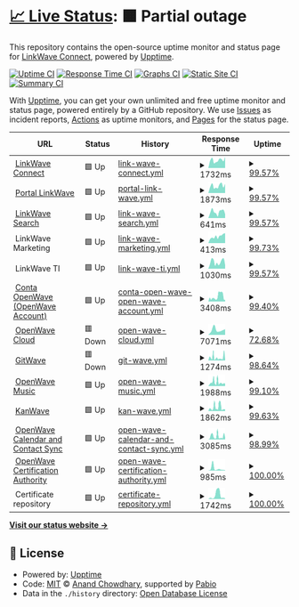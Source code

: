 # [📈 Live Status](https://status.linkwaveconnect.com.br): <!--live status--> **🟧 Partial outage**

This repository contains the open-source uptime monitor and status page for [LinkWave Connect](https://git.openwave.net.br/linkwaveconnect), powered by [Upptime](https://github.com/upptime/upptime).

[![Uptime CI](https://github.com/linkwaveconnect/status/workflows/Uptime%20CI/badge.svg)](https://github.com/linkwaveconnect/status/actions?query=workflow%3A%22Uptime+CI%22)
[![Response Time CI](https://github.com/linkwaveconnect/status/workflows/Response%20Time%20CI/badge.svg)](https://github.com/linkwaveconnect/status/actions?query=workflow%3A%22Response+Time+CI%22)
[![Graphs CI](https://github.com/linkwaveconnect/status/workflows/Graphs%20CI/badge.svg)](https://github.com/linkwaveconnect/status/actions?query=workflow%3A%22Graphs+CI%22)
[![Static Site CI](https://github.com/linkwaveconnect/status/workflows/Static%20Site%20CI/badge.svg)](https://github.com/linkwaveconnect/status/actions?query=workflow%3A%22Static+Site+CI%22)
[![Summary CI](https://github.com/linkwaveconnect/status/workflows/Summary%20CI/badge.svg)](https://github.com/linkwaveconnect/status/actions?query=workflow%3A%22Summary+CI%22)

With [Upptime](https://upptime.js.org), you can get your own unlimited and free uptime monitor and status page, powered entirely by a GitHub repository. We use [Issues](https://github.com/linkwaveconnect/status/issues) as incident reports, [Actions](https://github.com/linkwaveconnect/status/actions) as uptime monitors, and [Pages](https://status.linkwaveconnect.com.br) for the status page.

<!--start: status pages-->
<!-- This summary is generated by Upptime (https://github.com/upptime/upptime) -->
<!-- Do not edit this manually, your changes will be overwritten -->
<!-- prettier-ignore -->
| URL | Status | History | Response Time | Uptime |
| --- | ------ | ------- | ------------- | ------ |
| <img alt="" src="https://icons.duckduckgo.com/ip3/linkwaveconnect.com.br.ico" height="13"> [LinkWave Connect](https://linkwaveconnect.com.br) | 🟩 Up | [link-wave-connect.yml](https://github.com/linkwaveconnect/status/commits/HEAD/history/link-wave-connect.yml) | <details><summary><img alt="Response time graph" src="./graphs/link-wave-connect/response-time-week.png" height="20"> 1732ms</summary><br><a href="https://status.linkwaveconnect.com.br/history/link-wave-connect"><img alt="Response time 1926" src="https://img.shields.io/endpoint?url=https%3A%2F%2Fraw.githubusercontent.com%2Flinkwaveconnect%2Fstatus%2FHEAD%2Fapi%2Flink-wave-connect%2Fresponse-time.json"></a><br><a href="https://status.linkwaveconnect.com.br/history/link-wave-connect"><img alt="24-hour response time 2435" src="https://img.shields.io/endpoint?url=https%3A%2F%2Fraw.githubusercontent.com%2Flinkwaveconnect%2Fstatus%2FHEAD%2Fapi%2Flink-wave-connect%2Fresponse-time-day.json"></a><br><a href="https://status.linkwaveconnect.com.br/history/link-wave-connect"><img alt="7-day response time 1732" src="https://img.shields.io/endpoint?url=https%3A%2F%2Fraw.githubusercontent.com%2Flinkwaveconnect%2Fstatus%2FHEAD%2Fapi%2Flink-wave-connect%2Fresponse-time-week.json"></a><br><a href="https://status.linkwaveconnect.com.br/history/link-wave-connect"><img alt="30-day response time 2038" src="https://img.shields.io/endpoint?url=https%3A%2F%2Fraw.githubusercontent.com%2Flinkwaveconnect%2Fstatus%2FHEAD%2Fapi%2Flink-wave-connect%2Fresponse-time-month.json"></a><br><a href="https://status.linkwaveconnect.com.br/history/link-wave-connect"><img alt="1-year response time 1926" src="https://img.shields.io/endpoint?url=https%3A%2F%2Fraw.githubusercontent.com%2Flinkwaveconnect%2Fstatus%2FHEAD%2Fapi%2Flink-wave-connect%2Fresponse-time-year.json"></a></details> | <details><summary><a href="https://status.linkwaveconnect.com.br/history/link-wave-connect">99.57%</a></summary><a href="https://status.linkwaveconnect.com.br/history/link-wave-connect"><img alt="All-time uptime 99.94%" src="https://img.shields.io/endpoint?url=https%3A%2F%2Fraw.githubusercontent.com%2Flinkwaveconnect%2Fstatus%2FHEAD%2Fapi%2Flink-wave-connect%2Fuptime.json"></a><br><a href="https://status.linkwaveconnect.com.br/history/link-wave-connect"><img alt="24-hour uptime 100.00%" src="https://img.shields.io/endpoint?url=https%3A%2F%2Fraw.githubusercontent.com%2Flinkwaveconnect%2Fstatus%2FHEAD%2Fapi%2Flink-wave-connect%2Fuptime-day.json"></a><br><a href="https://status.linkwaveconnect.com.br/history/link-wave-connect"><img alt="7-day uptime 99.57%" src="https://img.shields.io/endpoint?url=https%3A%2F%2Fraw.githubusercontent.com%2Flinkwaveconnect%2Fstatus%2FHEAD%2Fapi%2Flink-wave-connect%2Fuptime-week.json"></a><br><a href="https://status.linkwaveconnect.com.br/history/link-wave-connect"><img alt="30-day uptime 99.86%" src="https://img.shields.io/endpoint?url=https%3A%2F%2Fraw.githubusercontent.com%2Flinkwaveconnect%2Fstatus%2FHEAD%2Fapi%2Flink-wave-connect%2Fuptime-month.json"></a><br><a href="https://status.linkwaveconnect.com.br/history/link-wave-connect"><img alt="1-year uptime 99.94%" src="https://img.shields.io/endpoint?url=https%3A%2F%2Fraw.githubusercontent.com%2Flinkwaveconnect%2Fstatus%2FHEAD%2Fapi%2Flink-wave-connect%2Fuptime-year.json"></a></details>
| <img alt="" src="https://icons.duckduckgo.com/ip3/web.linkwaveconnect.com.br.ico" height="13"> [Portal LinkWave](https://web.linkwaveconnect.com.br) | 🟩 Up | [portal-link-wave.yml](https://github.com/linkwaveconnect/status/commits/HEAD/history/portal-link-wave.yml) | <details><summary><img alt="Response time graph" src="./graphs/portal-link-wave/response-time-week.png" height="20"> 1873ms</summary><br><a href="https://status.linkwaveconnect.com.br/history/portal-link-wave"><img alt="Response time 2621" src="https://img.shields.io/endpoint?url=https%3A%2F%2Fraw.githubusercontent.com%2Flinkwaveconnect%2Fstatus%2FHEAD%2Fapi%2Fportal-link-wave%2Fresponse-time.json"></a><br><a href="https://status.linkwaveconnect.com.br/history/portal-link-wave"><img alt="24-hour response time 2380" src="https://img.shields.io/endpoint?url=https%3A%2F%2Fraw.githubusercontent.com%2Flinkwaveconnect%2Fstatus%2FHEAD%2Fapi%2Fportal-link-wave%2Fresponse-time-day.json"></a><br><a href="https://status.linkwaveconnect.com.br/history/portal-link-wave"><img alt="7-day response time 1873" src="https://img.shields.io/endpoint?url=https%3A%2F%2Fraw.githubusercontent.com%2Flinkwaveconnect%2Fstatus%2FHEAD%2Fapi%2Fportal-link-wave%2Fresponse-time-week.json"></a><br><a href="https://status.linkwaveconnect.com.br/history/portal-link-wave"><img alt="30-day response time 2621" src="https://img.shields.io/endpoint?url=https%3A%2F%2Fraw.githubusercontent.com%2Flinkwaveconnect%2Fstatus%2FHEAD%2Fapi%2Fportal-link-wave%2Fresponse-time-month.json"></a><br><a href="https://status.linkwaveconnect.com.br/history/portal-link-wave"><img alt="1-year response time 2621" src="https://img.shields.io/endpoint?url=https%3A%2F%2Fraw.githubusercontent.com%2Flinkwaveconnect%2Fstatus%2FHEAD%2Fapi%2Fportal-link-wave%2Fresponse-time-year.json"></a></details> | <details><summary><a href="https://status.linkwaveconnect.com.br/history/portal-link-wave">99.57%</a></summary><a href="https://status.linkwaveconnect.com.br/history/portal-link-wave"><img alt="All-time uptime 99.82%" src="https://img.shields.io/endpoint?url=https%3A%2F%2Fraw.githubusercontent.com%2Flinkwaveconnect%2Fstatus%2FHEAD%2Fapi%2Fportal-link-wave%2Fuptime.json"></a><br><a href="https://status.linkwaveconnect.com.br/history/portal-link-wave"><img alt="24-hour uptime 100.00%" src="https://img.shields.io/endpoint?url=https%3A%2F%2Fraw.githubusercontent.com%2Flinkwaveconnect%2Fstatus%2FHEAD%2Fapi%2Fportal-link-wave%2Fuptime-day.json"></a><br><a href="https://status.linkwaveconnect.com.br/history/portal-link-wave"><img alt="7-day uptime 99.57%" src="https://img.shields.io/endpoint?url=https%3A%2F%2Fraw.githubusercontent.com%2Flinkwaveconnect%2Fstatus%2FHEAD%2Fapi%2Fportal-link-wave%2Fuptime-week.json"></a><br><a href="https://status.linkwaveconnect.com.br/history/portal-link-wave"><img alt="30-day uptime 99.82%" src="https://img.shields.io/endpoint?url=https%3A%2F%2Fraw.githubusercontent.com%2Flinkwaveconnect%2Fstatus%2FHEAD%2Fapi%2Fportal-link-wave%2Fuptime-month.json"></a><br><a href="https://status.linkwaveconnect.com.br/history/portal-link-wave"><img alt="1-year uptime 99.82%" src="https://img.shields.io/endpoint?url=https%3A%2F%2Fraw.githubusercontent.com%2Flinkwaveconnect%2Fstatus%2FHEAD%2Fapi%2Fportal-link-wave%2Fuptime-year.json"></a></details>
| <img alt="" src="https://icons.duckduckgo.com/ip3/search.linkwaveconnect.com.br.ico" height="13"> [LinkWave Search](https://search.linkwaveconnect.com.br) | 🟩 Up | [link-wave-search.yml](https://github.com/linkwaveconnect/status/commits/HEAD/history/link-wave-search.yml) | <details><summary><img alt="Response time graph" src="./graphs/link-wave-search/response-time-week.png" height="20"> 641ms</summary><br><a href="https://status.linkwaveconnect.com.br/history/link-wave-search"><img alt="Response time 818" src="https://img.shields.io/endpoint?url=https%3A%2F%2Fraw.githubusercontent.com%2Flinkwaveconnect%2Fstatus%2FHEAD%2Fapi%2Flink-wave-search%2Fresponse-time.json"></a><br><a href="https://status.linkwaveconnect.com.br/history/link-wave-search"><img alt="24-hour response time 396" src="https://img.shields.io/endpoint?url=https%3A%2F%2Fraw.githubusercontent.com%2Flinkwaveconnect%2Fstatus%2FHEAD%2Fapi%2Flink-wave-search%2Fresponse-time-day.json"></a><br><a href="https://status.linkwaveconnect.com.br/history/link-wave-search"><img alt="7-day response time 641" src="https://img.shields.io/endpoint?url=https%3A%2F%2Fraw.githubusercontent.com%2Flinkwaveconnect%2Fstatus%2FHEAD%2Fapi%2Flink-wave-search%2Fresponse-time-week.json"></a><br><a href="https://status.linkwaveconnect.com.br/history/link-wave-search"><img alt="30-day response time 818" src="https://img.shields.io/endpoint?url=https%3A%2F%2Fraw.githubusercontent.com%2Flinkwaveconnect%2Fstatus%2FHEAD%2Fapi%2Flink-wave-search%2Fresponse-time-month.json"></a><br><a href="https://status.linkwaveconnect.com.br/history/link-wave-search"><img alt="1-year response time 818" src="https://img.shields.io/endpoint?url=https%3A%2F%2Fraw.githubusercontent.com%2Flinkwaveconnect%2Fstatus%2FHEAD%2Fapi%2Flink-wave-search%2Fresponse-time-year.json"></a></details> | <details><summary><a href="https://status.linkwaveconnect.com.br/history/link-wave-search">99.57%</a></summary><a href="https://status.linkwaveconnect.com.br/history/link-wave-search"><img alt="All-time uptime 99.82%" src="https://img.shields.io/endpoint?url=https%3A%2F%2Fraw.githubusercontent.com%2Flinkwaveconnect%2Fstatus%2FHEAD%2Fapi%2Flink-wave-search%2Fuptime.json"></a><br><a href="https://status.linkwaveconnect.com.br/history/link-wave-search"><img alt="24-hour uptime 100.00%" src="https://img.shields.io/endpoint?url=https%3A%2F%2Fraw.githubusercontent.com%2Flinkwaveconnect%2Fstatus%2FHEAD%2Fapi%2Flink-wave-search%2Fuptime-day.json"></a><br><a href="https://status.linkwaveconnect.com.br/history/link-wave-search"><img alt="7-day uptime 99.57%" src="https://img.shields.io/endpoint?url=https%3A%2F%2Fraw.githubusercontent.com%2Flinkwaveconnect%2Fstatus%2FHEAD%2Fapi%2Flink-wave-search%2Fuptime-week.json"></a><br><a href="https://status.linkwaveconnect.com.br/history/link-wave-search"><img alt="30-day uptime 99.82%" src="https://img.shields.io/endpoint?url=https%3A%2F%2Fraw.githubusercontent.com%2Flinkwaveconnect%2Fstatus%2FHEAD%2Fapi%2Flink-wave-search%2Fuptime-month.json"></a><br><a href="https://status.linkwaveconnect.com.br/history/link-wave-search"><img alt="1-year uptime 99.82%" src="https://img.shields.io/endpoint?url=https%3A%2F%2Fraw.githubusercontent.com%2Flinkwaveconnect%2Fstatus%2FHEAD%2Fapi%2Flink-wave-search%2Fuptime-year.json"></a></details>
| <img alt="" src="https://icons.duckduckgo.com/ip3/null.ico" height="13"> LinkWave Marketing | 🟩 Up | [link-wave-marketing.yml](https://github.com/linkwaveconnect/status/commits/HEAD/history/link-wave-marketing.yml) | <details><summary><img alt="Response time graph" src="./graphs/link-wave-marketing/response-time-week.png" height="20"> 413ms</summary><br><a href="https://status.linkwaveconnect.com.br/history/link-wave-marketing"><img alt="Response time 471" src="https://img.shields.io/endpoint?url=https%3A%2F%2Fraw.githubusercontent.com%2Flinkwaveconnect%2Fstatus%2FHEAD%2Fapi%2Flink-wave-marketing%2Fresponse-time.json"></a><br><a href="https://status.linkwaveconnect.com.br/history/link-wave-marketing"><img alt="24-hour response time 614" src="https://img.shields.io/endpoint?url=https%3A%2F%2Fraw.githubusercontent.com%2Flinkwaveconnect%2Fstatus%2FHEAD%2Fapi%2Flink-wave-marketing%2Fresponse-time-day.json"></a><br><a href="https://status.linkwaveconnect.com.br/history/link-wave-marketing"><img alt="7-day response time 413" src="https://img.shields.io/endpoint?url=https%3A%2F%2Fraw.githubusercontent.com%2Flinkwaveconnect%2Fstatus%2FHEAD%2Fapi%2Flink-wave-marketing%2Fresponse-time-week.json"></a><br><a href="https://status.linkwaveconnect.com.br/history/link-wave-marketing"><img alt="30-day response time 489" src="https://img.shields.io/endpoint?url=https%3A%2F%2Fraw.githubusercontent.com%2Flinkwaveconnect%2Fstatus%2FHEAD%2Fapi%2Flink-wave-marketing%2Fresponse-time-month.json"></a><br><a href="https://status.linkwaveconnect.com.br/history/link-wave-marketing"><img alt="1-year response time 471" src="https://img.shields.io/endpoint?url=https%3A%2F%2Fraw.githubusercontent.com%2Flinkwaveconnect%2Fstatus%2FHEAD%2Fapi%2Flink-wave-marketing%2Fresponse-time-year.json"></a></details> | <details><summary><a href="https://status.linkwaveconnect.com.br/history/link-wave-marketing">99.73%</a></summary><a href="https://status.linkwaveconnect.com.br/history/link-wave-marketing"><img alt="All-time uptime 99.96%" src="https://img.shields.io/endpoint?url=https%3A%2F%2Fraw.githubusercontent.com%2Flinkwaveconnect%2Fstatus%2FHEAD%2Fapi%2Flink-wave-marketing%2Fuptime.json"></a><br><a href="https://status.linkwaveconnect.com.br/history/link-wave-marketing"><img alt="24-hour uptime 100.00%" src="https://img.shields.io/endpoint?url=https%3A%2F%2Fraw.githubusercontent.com%2Flinkwaveconnect%2Fstatus%2FHEAD%2Fapi%2Flink-wave-marketing%2Fuptime-day.json"></a><br><a href="https://status.linkwaveconnect.com.br/history/link-wave-marketing"><img alt="7-day uptime 99.73%" src="https://img.shields.io/endpoint?url=https%3A%2F%2Fraw.githubusercontent.com%2Flinkwaveconnect%2Fstatus%2FHEAD%2Fapi%2Flink-wave-marketing%2Fuptime-week.json"></a><br><a href="https://status.linkwaveconnect.com.br/history/link-wave-marketing"><img alt="30-day uptime 99.90%" src="https://img.shields.io/endpoint?url=https%3A%2F%2Fraw.githubusercontent.com%2Flinkwaveconnect%2Fstatus%2FHEAD%2Fapi%2Flink-wave-marketing%2Fuptime-month.json"></a><br><a href="https://status.linkwaveconnect.com.br/history/link-wave-marketing"><img alt="1-year uptime 99.96%" src="https://img.shields.io/endpoint?url=https%3A%2F%2Fraw.githubusercontent.com%2Flinkwaveconnect%2Fstatus%2FHEAD%2Fapi%2Flink-wave-marketing%2Fuptime-year.json"></a></details>
| <img alt="" src="https://icons.duckduckgo.com/ip3/null.ico" height="13"> LinkWave TI | 🟩 Up | [link-wave-ti.yml](https://github.com/linkwaveconnect/status/commits/HEAD/history/link-wave-ti.yml) | <details><summary><img alt="Response time graph" src="./graphs/link-wave-ti/response-time-week.png" height="20"> 1030ms</summary><br><a href="https://status.linkwaveconnect.com.br/history/link-wave-ti"><img alt="Response time 963" src="https://img.shields.io/endpoint?url=https%3A%2F%2Fraw.githubusercontent.com%2Flinkwaveconnect%2Fstatus%2FHEAD%2Fapi%2Flink-wave-ti%2Fresponse-time.json"></a><br><a href="https://status.linkwaveconnect.com.br/history/link-wave-ti"><img alt="24-hour response time 533" src="https://img.shields.io/endpoint?url=https%3A%2F%2Fraw.githubusercontent.com%2Flinkwaveconnect%2Fstatus%2FHEAD%2Fapi%2Flink-wave-ti%2Fresponse-time-day.json"></a><br><a href="https://status.linkwaveconnect.com.br/history/link-wave-ti"><img alt="7-day response time 1030" src="https://img.shields.io/endpoint?url=https%3A%2F%2Fraw.githubusercontent.com%2Flinkwaveconnect%2Fstatus%2FHEAD%2Fapi%2Flink-wave-ti%2Fresponse-time-week.json"></a><br><a href="https://status.linkwaveconnect.com.br/history/link-wave-ti"><img alt="30-day response time 1161" src="https://img.shields.io/endpoint?url=https%3A%2F%2Fraw.githubusercontent.com%2Flinkwaveconnect%2Fstatus%2FHEAD%2Fapi%2Flink-wave-ti%2Fresponse-time-month.json"></a><br><a href="https://status.linkwaveconnect.com.br/history/link-wave-ti"><img alt="1-year response time 963" src="https://img.shields.io/endpoint?url=https%3A%2F%2Fraw.githubusercontent.com%2Flinkwaveconnect%2Fstatus%2FHEAD%2Fapi%2Flink-wave-ti%2Fresponse-time-year.json"></a></details> | <details><summary><a href="https://status.linkwaveconnect.com.br/history/link-wave-ti">99.57%</a></summary><a href="https://status.linkwaveconnect.com.br/history/link-wave-ti"><img alt="All-time uptime 99.94%" src="https://img.shields.io/endpoint?url=https%3A%2F%2Fraw.githubusercontent.com%2Flinkwaveconnect%2Fstatus%2FHEAD%2Fapi%2Flink-wave-ti%2Fuptime.json"></a><br><a href="https://status.linkwaveconnect.com.br/history/link-wave-ti"><img alt="24-hour uptime 100.00%" src="https://img.shields.io/endpoint?url=https%3A%2F%2Fraw.githubusercontent.com%2Flinkwaveconnect%2Fstatus%2FHEAD%2Fapi%2Flink-wave-ti%2Fuptime-day.json"></a><br><a href="https://status.linkwaveconnect.com.br/history/link-wave-ti"><img alt="7-day uptime 99.57%" src="https://img.shields.io/endpoint?url=https%3A%2F%2Fraw.githubusercontent.com%2Flinkwaveconnect%2Fstatus%2FHEAD%2Fapi%2Flink-wave-ti%2Fuptime-week.json"></a><br><a href="https://status.linkwaveconnect.com.br/history/link-wave-ti"><img alt="30-day uptime 99.86%" src="https://img.shields.io/endpoint?url=https%3A%2F%2Fraw.githubusercontent.com%2Flinkwaveconnect%2Fstatus%2FHEAD%2Fapi%2Flink-wave-ti%2Fuptime-month.json"></a><br><a href="https://status.linkwaveconnect.com.br/history/link-wave-ti"><img alt="1-year uptime 99.94%" src="https://img.shields.io/endpoint?url=https%3A%2F%2Fraw.githubusercontent.com%2Flinkwaveconnect%2Fstatus%2FHEAD%2Fapi%2Flink-wave-ti%2Fuptime-year.json"></a></details>
| <img alt="" src="https://icons.duckduckgo.com/ip3/account.openwave.net.br.ico" height="13"> [Conta OpenWave (OpenWave Account)](https://account.openwave.net.br) | 🟩 Up | [conta-open-wave-open-wave-account.yml](https://github.com/linkwaveconnect/status/commits/HEAD/history/conta-open-wave-open-wave-account.yml) | <details><summary><img alt="Response time graph" src="./graphs/conta-open-wave-open-wave-account/response-time-week.png" height="20"> 3408ms</summary><br><a href="https://status.linkwaveconnect.com.br/history/conta-open-wave-open-wave-account"><img alt="Response time 4137" src="https://img.shields.io/endpoint?url=https%3A%2F%2Fraw.githubusercontent.com%2Flinkwaveconnect%2Fstatus%2FHEAD%2Fapi%2Fconta-open-wave-open-wave-account%2Fresponse-time.json"></a><br><a href="https://status.linkwaveconnect.com.br/history/conta-open-wave-open-wave-account"><img alt="24-hour response time 3166" src="https://img.shields.io/endpoint?url=https%3A%2F%2Fraw.githubusercontent.com%2Flinkwaveconnect%2Fstatus%2FHEAD%2Fapi%2Fconta-open-wave-open-wave-account%2Fresponse-time-day.json"></a><br><a href="https://status.linkwaveconnect.com.br/history/conta-open-wave-open-wave-account"><img alt="7-day response time 3408" src="https://img.shields.io/endpoint?url=https%3A%2F%2Fraw.githubusercontent.com%2Flinkwaveconnect%2Fstatus%2FHEAD%2Fapi%2Fconta-open-wave-open-wave-account%2Fresponse-time-week.json"></a><br><a href="https://status.linkwaveconnect.com.br/history/conta-open-wave-open-wave-account"><img alt="30-day response time 4137" src="https://img.shields.io/endpoint?url=https%3A%2F%2Fraw.githubusercontent.com%2Flinkwaveconnect%2Fstatus%2FHEAD%2Fapi%2Fconta-open-wave-open-wave-account%2Fresponse-time-month.json"></a><br><a href="https://status.linkwaveconnect.com.br/history/conta-open-wave-open-wave-account"><img alt="1-year response time 4137" src="https://img.shields.io/endpoint?url=https%3A%2F%2Fraw.githubusercontent.com%2Flinkwaveconnect%2Fstatus%2FHEAD%2Fapi%2Fconta-open-wave-open-wave-account%2Fresponse-time-year.json"></a></details> | <details><summary><a href="https://status.linkwaveconnect.com.br/history/conta-open-wave-open-wave-account">99.40%</a></summary><a href="https://status.linkwaveconnect.com.br/history/conta-open-wave-open-wave-account"><img alt="All-time uptime 99.68%" src="https://img.shields.io/endpoint?url=https%3A%2F%2Fraw.githubusercontent.com%2Flinkwaveconnect%2Fstatus%2FHEAD%2Fapi%2Fconta-open-wave-open-wave-account%2Fuptime.json"></a><br><a href="https://status.linkwaveconnect.com.br/history/conta-open-wave-open-wave-account"><img alt="24-hour uptime 98.86%" src="https://img.shields.io/endpoint?url=https%3A%2F%2Fraw.githubusercontent.com%2Flinkwaveconnect%2Fstatus%2FHEAD%2Fapi%2Fconta-open-wave-open-wave-account%2Fuptime-day.json"></a><br><a href="https://status.linkwaveconnect.com.br/history/conta-open-wave-open-wave-account"><img alt="7-day uptime 99.40%" src="https://img.shields.io/endpoint?url=https%3A%2F%2Fraw.githubusercontent.com%2Flinkwaveconnect%2Fstatus%2FHEAD%2Fapi%2Fconta-open-wave-open-wave-account%2Fuptime-week.json"></a><br><a href="https://status.linkwaveconnect.com.br/history/conta-open-wave-open-wave-account"><img alt="30-day uptime 99.68%" src="https://img.shields.io/endpoint?url=https%3A%2F%2Fraw.githubusercontent.com%2Flinkwaveconnect%2Fstatus%2FHEAD%2Fapi%2Fconta-open-wave-open-wave-account%2Fuptime-month.json"></a><br><a href="https://status.linkwaveconnect.com.br/history/conta-open-wave-open-wave-account"><img alt="1-year uptime 99.68%" src="https://img.shields.io/endpoint?url=https%3A%2F%2Fraw.githubusercontent.com%2Flinkwaveconnect%2Fstatus%2FHEAD%2Fapi%2Fconta-open-wave-open-wave-account%2Fuptime-year.json"></a></details>
| <img alt="" src="https://icons.duckduckgo.com/ip3/cloud.openwave.net.br.ico" height="13"> [OpenWave Cloud](https://cloud.openwave.net.br) | 🟥 Down | [open-wave-cloud.yml](https://github.com/linkwaveconnect/status/commits/HEAD/history/open-wave-cloud.yml) | <details><summary><img alt="Response time graph" src="./graphs/open-wave-cloud/response-time-week.png" height="20"> 7071ms</summary><br><a href="https://status.linkwaveconnect.com.br/history/open-wave-cloud"><img alt="Response time 7767" src="https://img.shields.io/endpoint?url=https%3A%2F%2Fraw.githubusercontent.com%2Flinkwaveconnect%2Fstatus%2FHEAD%2Fapi%2Fopen-wave-cloud%2Fresponse-time.json"></a><br><a href="https://status.linkwaveconnect.com.br/history/open-wave-cloud"><img alt="24-hour response time 0" src="https://img.shields.io/endpoint?url=https%3A%2F%2Fraw.githubusercontent.com%2Flinkwaveconnect%2Fstatus%2FHEAD%2Fapi%2Fopen-wave-cloud%2Fresponse-time-day.json"></a><br><a href="https://status.linkwaveconnect.com.br/history/open-wave-cloud"><img alt="7-day response time 7071" src="https://img.shields.io/endpoint?url=https%3A%2F%2Fraw.githubusercontent.com%2Flinkwaveconnect%2Fstatus%2FHEAD%2Fapi%2Fopen-wave-cloud%2Fresponse-time-week.json"></a><br><a href="https://status.linkwaveconnect.com.br/history/open-wave-cloud"><img alt="30-day response time 7767" src="https://img.shields.io/endpoint?url=https%3A%2F%2Fraw.githubusercontent.com%2Flinkwaveconnect%2Fstatus%2FHEAD%2Fapi%2Fopen-wave-cloud%2Fresponse-time-month.json"></a><br><a href="https://status.linkwaveconnect.com.br/history/open-wave-cloud"><img alt="1-year response time 7767" src="https://img.shields.io/endpoint?url=https%3A%2F%2Fraw.githubusercontent.com%2Flinkwaveconnect%2Fstatus%2FHEAD%2Fapi%2Fopen-wave-cloud%2Fresponse-time-year.json"></a></details> | <details><summary><a href="https://status.linkwaveconnect.com.br/history/open-wave-cloud">72.68%</a></summary><a href="https://status.linkwaveconnect.com.br/history/open-wave-cloud"><img alt="All-time uptime 91.57%" src="https://img.shields.io/endpoint?url=https%3A%2F%2Fraw.githubusercontent.com%2Flinkwaveconnect%2Fstatus%2FHEAD%2Fapi%2Fopen-wave-cloud%2Fuptime.json"></a><br><a href="https://status.linkwaveconnect.com.br/history/open-wave-cloud"><img alt="24-hour uptime 0.00%" src="https://img.shields.io/endpoint?url=https%3A%2F%2Fraw.githubusercontent.com%2Flinkwaveconnect%2Fstatus%2FHEAD%2Fapi%2Fopen-wave-cloud%2Fuptime-day.json"></a><br><a href="https://status.linkwaveconnect.com.br/history/open-wave-cloud"><img alt="7-day uptime 72.68%" src="https://img.shields.io/endpoint?url=https%3A%2F%2Fraw.githubusercontent.com%2Flinkwaveconnect%2Fstatus%2FHEAD%2Fapi%2Fopen-wave-cloud%2Fuptime-week.json"></a><br><a href="https://status.linkwaveconnect.com.br/history/open-wave-cloud"><img alt="30-day uptime 91.57%" src="https://img.shields.io/endpoint?url=https%3A%2F%2Fraw.githubusercontent.com%2Flinkwaveconnect%2Fstatus%2FHEAD%2Fapi%2Fopen-wave-cloud%2Fuptime-month.json"></a><br><a href="https://status.linkwaveconnect.com.br/history/open-wave-cloud"><img alt="1-year uptime 91.57%" src="https://img.shields.io/endpoint?url=https%3A%2F%2Fraw.githubusercontent.com%2Flinkwaveconnect%2Fstatus%2FHEAD%2Fapi%2Fopen-wave-cloud%2Fuptime-year.json"></a></details>
| <img alt="" src="https://icons.duckduckgo.com/ip3/git.openwave.net.br.ico" height="13"> [GitWave](https://git.openwave.net.br) | 🟥 Down | [git-wave.yml](https://github.com/linkwaveconnect/status/commits/HEAD/history/git-wave.yml) | <details><summary><img alt="Response time graph" src="./graphs/git-wave/response-time-week.png" height="20"> 1274ms</summary><br><a href="https://status.linkwaveconnect.com.br/history/git-wave"><img alt="Response time 2291" src="https://img.shields.io/endpoint?url=https%3A%2F%2Fraw.githubusercontent.com%2Flinkwaveconnect%2Fstatus%2FHEAD%2Fapi%2Fgit-wave%2Fresponse-time.json"></a><br><a href="https://status.linkwaveconnect.com.br/history/git-wave"><img alt="24-hour response time 537" src="https://img.shields.io/endpoint?url=https%3A%2F%2Fraw.githubusercontent.com%2Flinkwaveconnect%2Fstatus%2FHEAD%2Fapi%2Fgit-wave%2Fresponse-time-day.json"></a><br><a href="https://status.linkwaveconnect.com.br/history/git-wave"><img alt="7-day response time 1274" src="https://img.shields.io/endpoint?url=https%3A%2F%2Fraw.githubusercontent.com%2Flinkwaveconnect%2Fstatus%2FHEAD%2Fapi%2Fgit-wave%2Fresponse-time-week.json"></a><br><a href="https://status.linkwaveconnect.com.br/history/git-wave"><img alt="30-day response time 1997" src="https://img.shields.io/endpoint?url=https%3A%2F%2Fraw.githubusercontent.com%2Flinkwaveconnect%2Fstatus%2FHEAD%2Fapi%2Fgit-wave%2Fresponse-time-month.json"></a><br><a href="https://status.linkwaveconnect.com.br/history/git-wave"><img alt="1-year response time 2291" src="https://img.shields.io/endpoint?url=https%3A%2F%2Fraw.githubusercontent.com%2Flinkwaveconnect%2Fstatus%2FHEAD%2Fapi%2Fgit-wave%2Fresponse-time-year.json"></a></details> | <details><summary><a href="https://status.linkwaveconnect.com.br/history/git-wave">98.64%</a></summary><a href="https://status.linkwaveconnect.com.br/history/git-wave"><img alt="All-time uptime 99.85%" src="https://img.shields.io/endpoint?url=https%3A%2F%2Fraw.githubusercontent.com%2Flinkwaveconnect%2Fstatus%2FHEAD%2Fapi%2Fgit-wave%2Fuptime.json"></a><br><a href="https://status.linkwaveconnect.com.br/history/git-wave"><img alt="24-hour uptime 97.54%" src="https://img.shields.io/endpoint?url=https%3A%2F%2Fraw.githubusercontent.com%2Flinkwaveconnect%2Fstatus%2FHEAD%2Fapi%2Fgit-wave%2Fuptime-day.json"></a><br><a href="https://status.linkwaveconnect.com.br/history/git-wave"><img alt="7-day uptime 98.64%" src="https://img.shields.io/endpoint?url=https%3A%2F%2Fraw.githubusercontent.com%2Flinkwaveconnect%2Fstatus%2FHEAD%2Fapi%2Fgit-wave%2Fuptime-week.json"></a><br><a href="https://status.linkwaveconnect.com.br/history/git-wave"><img alt="30-day uptime 99.65%" src="https://img.shields.io/endpoint?url=https%3A%2F%2Fraw.githubusercontent.com%2Flinkwaveconnect%2Fstatus%2FHEAD%2Fapi%2Fgit-wave%2Fuptime-month.json"></a><br><a href="https://status.linkwaveconnect.com.br/history/git-wave"><img alt="1-year uptime 99.85%" src="https://img.shields.io/endpoint?url=https%3A%2F%2Fraw.githubusercontent.com%2Flinkwaveconnect%2Fstatus%2FHEAD%2Fapi%2Fgit-wave%2Fuptime-year.json"></a></details>
| <img alt="" src="https://icons.duckduckgo.com/ip3/open.openwave.net.br.ico" height="13"> [OpenWave Music](https://open.openwave.net.br) | 🟩 Up | [open-wave-music.yml](https://github.com/linkwaveconnect/status/commits/HEAD/history/open-wave-music.yml) | <details><summary><img alt="Response time graph" src="./graphs/open-wave-music/response-time-week.png" height="20"> 1988ms</summary><br><a href="https://status.linkwaveconnect.com.br/history/open-wave-music"><img alt="Response time 2585" src="https://img.shields.io/endpoint?url=https%3A%2F%2Fraw.githubusercontent.com%2Flinkwaveconnect%2Fstatus%2FHEAD%2Fapi%2Fopen-wave-music%2Fresponse-time.json"></a><br><a href="https://status.linkwaveconnect.com.br/history/open-wave-music"><img alt="24-hour response time 2122" src="https://img.shields.io/endpoint?url=https%3A%2F%2Fraw.githubusercontent.com%2Flinkwaveconnect%2Fstatus%2FHEAD%2Fapi%2Fopen-wave-music%2Fresponse-time-day.json"></a><br><a href="https://status.linkwaveconnect.com.br/history/open-wave-music"><img alt="7-day response time 1988" src="https://img.shields.io/endpoint?url=https%3A%2F%2Fraw.githubusercontent.com%2Flinkwaveconnect%2Fstatus%2FHEAD%2Fapi%2Fopen-wave-music%2Fresponse-time-week.json"></a><br><a href="https://status.linkwaveconnect.com.br/history/open-wave-music"><img alt="30-day response time 2585" src="https://img.shields.io/endpoint?url=https%3A%2F%2Fraw.githubusercontent.com%2Flinkwaveconnect%2Fstatus%2FHEAD%2Fapi%2Fopen-wave-music%2Fresponse-time-month.json"></a><br><a href="https://status.linkwaveconnect.com.br/history/open-wave-music"><img alt="1-year response time 2585" src="https://img.shields.io/endpoint?url=https%3A%2F%2Fraw.githubusercontent.com%2Flinkwaveconnect%2Fstatus%2FHEAD%2Fapi%2Fopen-wave-music%2Fresponse-time-year.json"></a></details> | <details><summary><a href="https://status.linkwaveconnect.com.br/history/open-wave-music">99.10%</a></summary><a href="https://status.linkwaveconnect.com.br/history/open-wave-music"><img alt="All-time uptime 99.69%" src="https://img.shields.io/endpoint?url=https%3A%2F%2Fraw.githubusercontent.com%2Flinkwaveconnect%2Fstatus%2FHEAD%2Fapi%2Fopen-wave-music%2Fuptime.json"></a><br><a href="https://status.linkwaveconnect.com.br/history/open-wave-music"><img alt="24-hour uptime 98.63%" src="https://img.shields.io/endpoint?url=https%3A%2F%2Fraw.githubusercontent.com%2Flinkwaveconnect%2Fstatus%2FHEAD%2Fapi%2Fopen-wave-music%2Fuptime-day.json"></a><br><a href="https://status.linkwaveconnect.com.br/history/open-wave-music"><img alt="7-day uptime 99.10%" src="https://img.shields.io/endpoint?url=https%3A%2F%2Fraw.githubusercontent.com%2Flinkwaveconnect%2Fstatus%2FHEAD%2Fapi%2Fopen-wave-music%2Fuptime-week.json"></a><br><a href="https://status.linkwaveconnect.com.br/history/open-wave-music"><img alt="30-day uptime 99.69%" src="https://img.shields.io/endpoint?url=https%3A%2F%2Fraw.githubusercontent.com%2Flinkwaveconnect%2Fstatus%2FHEAD%2Fapi%2Fopen-wave-music%2Fuptime-month.json"></a><br><a href="https://status.linkwaveconnect.com.br/history/open-wave-music"><img alt="1-year uptime 99.69%" src="https://img.shields.io/endpoint?url=https%3A%2F%2Fraw.githubusercontent.com%2Flinkwaveconnect%2Fstatus%2FHEAD%2Fapi%2Fopen-wave-music%2Fuptime-year.json"></a></details>
| <img alt="" src="https://icons.duckduckgo.com/ip3/kan.openwave.net.br.ico" height="13"> [KanWave](https://kan.openwave.net.br) | 🟩 Up | [kan-wave.yml](https://github.com/linkwaveconnect/status/commits/HEAD/history/kan-wave.yml) | <details><summary><img alt="Response time graph" src="./graphs/kan-wave/response-time-week.png" height="20"> 1862ms</summary><br><a href="https://status.linkwaveconnect.com.br/history/kan-wave"><img alt="Response time 1005" src="https://img.shields.io/endpoint?url=https%3A%2F%2Fraw.githubusercontent.com%2Flinkwaveconnect%2Fstatus%2FHEAD%2Fapi%2Fkan-wave%2Fresponse-time.json"></a><br><a href="https://status.linkwaveconnect.com.br/history/kan-wave"><img alt="24-hour response time 881" src="https://img.shields.io/endpoint?url=https%3A%2F%2Fraw.githubusercontent.com%2Flinkwaveconnect%2Fstatus%2FHEAD%2Fapi%2Fkan-wave%2Fresponse-time-day.json"></a><br><a href="https://status.linkwaveconnect.com.br/history/kan-wave"><img alt="7-day response time 1862" src="https://img.shields.io/endpoint?url=https%3A%2F%2Fraw.githubusercontent.com%2Flinkwaveconnect%2Fstatus%2FHEAD%2Fapi%2Fkan-wave%2Fresponse-time-week.json"></a><br><a href="https://status.linkwaveconnect.com.br/history/kan-wave"><img alt="30-day response time 1270" src="https://img.shields.io/endpoint?url=https%3A%2F%2Fraw.githubusercontent.com%2Flinkwaveconnect%2Fstatus%2FHEAD%2Fapi%2Fkan-wave%2Fresponse-time-month.json"></a><br><a href="https://status.linkwaveconnect.com.br/history/kan-wave"><img alt="1-year response time 1005" src="https://img.shields.io/endpoint?url=https%3A%2F%2Fraw.githubusercontent.com%2Flinkwaveconnect%2Fstatus%2FHEAD%2Fapi%2Fkan-wave%2Fresponse-time-year.json"></a></details> | <details><summary><a href="https://status.linkwaveconnect.com.br/history/kan-wave">99.63%</a></summary><a href="https://status.linkwaveconnect.com.br/history/kan-wave"><img alt="All-time uptime 99.47%" src="https://img.shields.io/endpoint?url=https%3A%2F%2Fraw.githubusercontent.com%2Flinkwaveconnect%2Fstatus%2FHEAD%2Fapi%2Fkan-wave%2Fuptime.json"></a><br><a href="https://status.linkwaveconnect.com.br/history/kan-wave"><img alt="24-hour uptime 100.00%" src="https://img.shields.io/endpoint?url=https%3A%2F%2Fraw.githubusercontent.com%2Flinkwaveconnect%2Fstatus%2FHEAD%2Fapi%2Fkan-wave%2Fuptime-day.json"></a><br><a href="https://status.linkwaveconnect.com.br/history/kan-wave"><img alt="7-day uptime 99.63%" src="https://img.shields.io/endpoint?url=https%3A%2F%2Fraw.githubusercontent.com%2Flinkwaveconnect%2Fstatus%2FHEAD%2Fapi%2Fkan-wave%2Fuptime-week.json"></a><br><a href="https://status.linkwaveconnect.com.br/history/kan-wave"><img alt="30-day uptime 98.77%" src="https://img.shields.io/endpoint?url=https%3A%2F%2Fraw.githubusercontent.com%2Flinkwaveconnect%2Fstatus%2FHEAD%2Fapi%2Fkan-wave%2Fuptime-month.json"></a><br><a href="https://status.linkwaveconnect.com.br/history/kan-wave"><img alt="1-year uptime 99.47%" src="https://img.shields.io/endpoint?url=https%3A%2F%2Fraw.githubusercontent.com%2Flinkwaveconnect%2Fstatus%2FHEAD%2Fapi%2Fkan-wave%2Fuptime-year.json"></a></details>
| <img alt="" src="https://icons.duckduckgo.com/ip3/cal.openwave.net.br.ico" height="13"> [OpenWave Calendar and Contact Sync](https://cal.openwave.net.br) | 🟩 Up | [open-wave-calendar-and-contact-sync.yml](https://github.com/linkwaveconnect/status/commits/HEAD/history/open-wave-calendar-and-contact-sync.yml) | <details><summary><img alt="Response time graph" src="./graphs/open-wave-calendar-and-contact-sync/response-time-week.png" height="20"> 3085ms</summary><br><a href="https://status.linkwaveconnect.com.br/history/open-wave-calendar-and-contact-sync"><img alt="Response time 2842" src="https://img.shields.io/endpoint?url=https%3A%2F%2Fraw.githubusercontent.com%2Flinkwaveconnect%2Fstatus%2FHEAD%2Fapi%2Fopen-wave-calendar-and-contact-sync%2Fresponse-time.json"></a><br><a href="https://status.linkwaveconnect.com.br/history/open-wave-calendar-and-contact-sync"><img alt="24-hour response time 4561" src="https://img.shields.io/endpoint?url=https%3A%2F%2Fraw.githubusercontent.com%2Flinkwaveconnect%2Fstatus%2FHEAD%2Fapi%2Fopen-wave-calendar-and-contact-sync%2Fresponse-time-day.json"></a><br><a href="https://status.linkwaveconnect.com.br/history/open-wave-calendar-and-contact-sync"><img alt="7-day response time 3085" src="https://img.shields.io/endpoint?url=https%3A%2F%2Fraw.githubusercontent.com%2Flinkwaveconnect%2Fstatus%2FHEAD%2Fapi%2Fopen-wave-calendar-and-contact-sync%2Fresponse-time-week.json"></a><br><a href="https://status.linkwaveconnect.com.br/history/open-wave-calendar-and-contact-sync"><img alt="30-day response time 2842" src="https://img.shields.io/endpoint?url=https%3A%2F%2Fraw.githubusercontent.com%2Flinkwaveconnect%2Fstatus%2FHEAD%2Fapi%2Fopen-wave-calendar-and-contact-sync%2Fresponse-time-month.json"></a><br><a href="https://status.linkwaveconnect.com.br/history/open-wave-calendar-and-contact-sync"><img alt="1-year response time 2842" src="https://img.shields.io/endpoint?url=https%3A%2F%2Fraw.githubusercontent.com%2Flinkwaveconnect%2Fstatus%2FHEAD%2Fapi%2Fopen-wave-calendar-and-contact-sync%2Fresponse-time-year.json"></a></details> | <details><summary><a href="https://status.linkwaveconnect.com.br/history/open-wave-calendar-and-contact-sync">98.99%</a></summary><a href="https://status.linkwaveconnect.com.br/history/open-wave-calendar-and-contact-sync"><img alt="All-time uptime 99.54%" src="https://img.shields.io/endpoint?url=https%3A%2F%2Fraw.githubusercontent.com%2Flinkwaveconnect%2Fstatus%2FHEAD%2Fapi%2Fopen-wave-calendar-and-contact-sync%2Fuptime.json"></a><br><a href="https://status.linkwaveconnect.com.br/history/open-wave-calendar-and-contact-sync"><img alt="24-hour uptime 98.84%" src="https://img.shields.io/endpoint?url=https%3A%2F%2Fraw.githubusercontent.com%2Flinkwaveconnect%2Fstatus%2FHEAD%2Fapi%2Fopen-wave-calendar-and-contact-sync%2Fuptime-day.json"></a><br><a href="https://status.linkwaveconnect.com.br/history/open-wave-calendar-and-contact-sync"><img alt="7-day uptime 98.99%" src="https://img.shields.io/endpoint?url=https%3A%2F%2Fraw.githubusercontent.com%2Flinkwaveconnect%2Fstatus%2FHEAD%2Fapi%2Fopen-wave-calendar-and-contact-sync%2Fuptime-week.json"></a><br><a href="https://status.linkwaveconnect.com.br/history/open-wave-calendar-and-contact-sync"><img alt="30-day uptime 99.54%" src="https://img.shields.io/endpoint?url=https%3A%2F%2Fraw.githubusercontent.com%2Flinkwaveconnect%2Fstatus%2FHEAD%2Fapi%2Fopen-wave-calendar-and-contact-sync%2Fuptime-month.json"></a><br><a href="https://status.linkwaveconnect.com.br/history/open-wave-calendar-and-contact-sync"><img alt="1-year uptime 99.54%" src="https://img.shields.io/endpoint?url=https%3A%2F%2Fraw.githubusercontent.com%2Flinkwaveconnect%2Fstatus%2FHEAD%2Fapi%2Fopen-wave-calendar-and-contact-sync%2Fuptime-year.json"></a></details>
| <img alt="" src="https://icons.duckduckgo.com/ip3/ca.openwave.net.br.ico" height="13"> [OpenWave Certification Authority](https://ca.openwave.net.br) | 🟩 Up | [open-wave-certification-authority.yml](https://github.com/linkwaveconnect/status/commits/HEAD/history/open-wave-certification-authority.yml) | <details><summary><img alt="Response time graph" src="./graphs/open-wave-certification-authority/response-time-week.png" height="20"> 985ms</summary><br><a href="https://status.linkwaveconnect.com.br/history/open-wave-certification-authority"><img alt="Response time 1563" src="https://img.shields.io/endpoint?url=https%3A%2F%2Fraw.githubusercontent.com%2Flinkwaveconnect%2Fstatus%2FHEAD%2Fapi%2Fopen-wave-certification-authority%2Fresponse-time.json"></a><br><a href="https://status.linkwaveconnect.com.br/history/open-wave-certification-authority"><img alt="24-hour response time 254" src="https://img.shields.io/endpoint?url=https%3A%2F%2Fraw.githubusercontent.com%2Flinkwaveconnect%2Fstatus%2FHEAD%2Fapi%2Fopen-wave-certification-authority%2Fresponse-time-day.json"></a><br><a href="https://status.linkwaveconnect.com.br/history/open-wave-certification-authority"><img alt="7-day response time 985" src="https://img.shields.io/endpoint?url=https%3A%2F%2Fraw.githubusercontent.com%2Flinkwaveconnect%2Fstatus%2FHEAD%2Fapi%2Fopen-wave-certification-authority%2Fresponse-time-week.json"></a><br><a href="https://status.linkwaveconnect.com.br/history/open-wave-certification-authority"><img alt="30-day response time 1563" src="https://img.shields.io/endpoint?url=https%3A%2F%2Fraw.githubusercontent.com%2Flinkwaveconnect%2Fstatus%2FHEAD%2Fapi%2Fopen-wave-certification-authority%2Fresponse-time-month.json"></a><br><a href="https://status.linkwaveconnect.com.br/history/open-wave-certification-authority"><img alt="1-year response time 1563" src="https://img.shields.io/endpoint?url=https%3A%2F%2Fraw.githubusercontent.com%2Flinkwaveconnect%2Fstatus%2FHEAD%2Fapi%2Fopen-wave-certification-authority%2Fresponse-time-year.json"></a></details> | <details><summary><a href="https://status.linkwaveconnect.com.br/history/open-wave-certification-authority">100.00%</a></summary><a href="https://status.linkwaveconnect.com.br/history/open-wave-certification-authority"><img alt="All-time uptime 99.84%" src="https://img.shields.io/endpoint?url=https%3A%2F%2Fraw.githubusercontent.com%2Flinkwaveconnect%2Fstatus%2FHEAD%2Fapi%2Fopen-wave-certification-authority%2Fuptime.json"></a><br><a href="https://status.linkwaveconnect.com.br/history/open-wave-certification-authority"><img alt="24-hour uptime 100.00%" src="https://img.shields.io/endpoint?url=https%3A%2F%2Fraw.githubusercontent.com%2Flinkwaveconnect%2Fstatus%2FHEAD%2Fapi%2Fopen-wave-certification-authority%2Fuptime-day.json"></a><br><a href="https://status.linkwaveconnect.com.br/history/open-wave-certification-authority"><img alt="7-day uptime 100.00%" src="https://img.shields.io/endpoint?url=https%3A%2F%2Fraw.githubusercontent.com%2Flinkwaveconnect%2Fstatus%2FHEAD%2Fapi%2Fopen-wave-certification-authority%2Fuptime-week.json"></a><br><a href="https://status.linkwaveconnect.com.br/history/open-wave-certification-authority"><img alt="30-day uptime 99.84%" src="https://img.shields.io/endpoint?url=https%3A%2F%2Fraw.githubusercontent.com%2Flinkwaveconnect%2Fstatus%2FHEAD%2Fapi%2Fopen-wave-certification-authority%2Fuptime-month.json"></a><br><a href="https://status.linkwaveconnect.com.br/history/open-wave-certification-authority"><img alt="1-year uptime 99.84%" src="https://img.shields.io/endpoint?url=https%3A%2F%2Fraw.githubusercontent.com%2Flinkwaveconnect%2Fstatus%2FHEAD%2Fapi%2Fopen-wave-certification-authority%2Fuptime-year.json"></a></details>
| <img alt="" src="https://icons.duckduckgo.com/ip3/null.ico" height="13"> Certificate repository | 🟩 Up | [certificate-repository.yml](https://github.com/linkwaveconnect/status/commits/HEAD/history/certificate-repository.yml) | <details><summary><img alt="Response time graph" src="./graphs/certificate-repository/response-time-week.png" height="20"> 1742ms</summary><br><a href="https://status.linkwaveconnect.com.br/history/certificate-repository"><img alt="Response time 1789" src="https://img.shields.io/endpoint?url=https%3A%2F%2Fraw.githubusercontent.com%2Flinkwaveconnect%2Fstatus%2FHEAD%2Fapi%2Fcertificate-repository%2Fresponse-time.json"></a><br><a href="https://status.linkwaveconnect.com.br/history/certificate-repository"><img alt="24-hour response time 1382" src="https://img.shields.io/endpoint?url=https%3A%2F%2Fraw.githubusercontent.com%2Flinkwaveconnect%2Fstatus%2FHEAD%2Fapi%2Fcertificate-repository%2Fresponse-time-day.json"></a><br><a href="https://status.linkwaveconnect.com.br/history/certificate-repository"><img alt="7-day response time 1742" src="https://img.shields.io/endpoint?url=https%3A%2F%2Fraw.githubusercontent.com%2Flinkwaveconnect%2Fstatus%2FHEAD%2Fapi%2Fcertificate-repository%2Fresponse-time-week.json"></a><br><a href="https://status.linkwaveconnect.com.br/history/certificate-repository"><img alt="30-day response time 1789" src="https://img.shields.io/endpoint?url=https%3A%2F%2Fraw.githubusercontent.com%2Flinkwaveconnect%2Fstatus%2FHEAD%2Fapi%2Fcertificate-repository%2Fresponse-time-month.json"></a><br><a href="https://status.linkwaveconnect.com.br/history/certificate-repository"><img alt="1-year response time 1789" src="https://img.shields.io/endpoint?url=https%3A%2F%2Fraw.githubusercontent.com%2Flinkwaveconnect%2Fstatus%2FHEAD%2Fapi%2Fcertificate-repository%2Fresponse-time-year.json"></a></details> | <details><summary><a href="https://status.linkwaveconnect.com.br/history/certificate-repository">100.00%</a></summary><a href="https://status.linkwaveconnect.com.br/history/certificate-repository"><img alt="All-time uptime 99.95%" src="https://img.shields.io/endpoint?url=https%3A%2F%2Fraw.githubusercontent.com%2Flinkwaveconnect%2Fstatus%2FHEAD%2Fapi%2Fcertificate-repository%2Fuptime.json"></a><br><a href="https://status.linkwaveconnect.com.br/history/certificate-repository"><img alt="24-hour uptime 100.00%" src="https://img.shields.io/endpoint?url=https%3A%2F%2Fraw.githubusercontent.com%2Flinkwaveconnect%2Fstatus%2FHEAD%2Fapi%2Fcertificate-repository%2Fuptime-day.json"></a><br><a href="https://status.linkwaveconnect.com.br/history/certificate-repository"><img alt="7-day uptime 100.00%" src="https://img.shields.io/endpoint?url=https%3A%2F%2Fraw.githubusercontent.com%2Flinkwaveconnect%2Fstatus%2FHEAD%2Fapi%2Fcertificate-repository%2Fuptime-week.json"></a><br><a href="https://status.linkwaveconnect.com.br/history/certificate-repository"><img alt="30-day uptime 99.95%" src="https://img.shields.io/endpoint?url=https%3A%2F%2Fraw.githubusercontent.com%2Flinkwaveconnect%2Fstatus%2FHEAD%2Fapi%2Fcertificate-repository%2Fuptime-month.json"></a><br><a href="https://status.linkwaveconnect.com.br/history/certificate-repository"><img alt="1-year uptime 99.95%" src="https://img.shields.io/endpoint?url=https%3A%2F%2Fraw.githubusercontent.com%2Flinkwaveconnect%2Fstatus%2FHEAD%2Fapi%2Fcertificate-repository%2Fuptime-year.json"></a></details>

<!--end: status pages-->

[**Visit our status website →**](https://status.linkwaveconnect.com.br)

## 📄 License

- Powered by: [Upptime](https://github.com/upptime/upptime)
- Code: [MIT](./LICENSE) © [Anand Chowdhary](https://anandchowdhary.com), supported by [Pabio](https://pabio.com)
- Data in the `./history` directory: [Open Database License](https://opendatacommons.org/licenses/odbl/1-0/)
